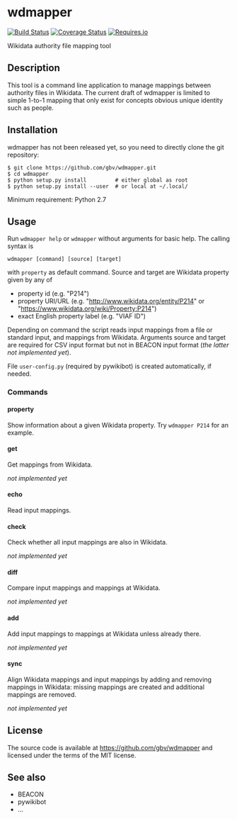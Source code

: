 # wdmapper

[![Build Status](https://travis-ci.org/gbv/wdmapper.png?branch=master)](https://travis-ci.org/gbv/wdmapper)
[![Coverage Status](https://coveralls.io/repos/github/gbv/wdmapper/badge.svg?branch=master)](https://coveralls.io/github/gbv/wdmapper?branch=master)
[![Requires.io](https://requires.io/github/gbv/wdmapper/requirements.svg?branch=master)](https://requires.io/github/gbv/wdmapper/requirements?branch=master)

Wikidata authority file mapping tool

## Description

This tool is a command line application to manage mappings between authority files in Wikidata. The current draft of wdmapper is limited to simple 1-to-1 mapping that only exist for concepts obvious unique identity such as people.

## Installation

wdmapper has not been released yet, so you need to directly clone the git repository:

~~~shell
$ git clone https://github.com/gbv/wdmapper.git
$ cd wdmapper
$ python setup.py install         # either global as root
$ python setup.py install --user  # or local at ~/.local/
~~~

Minimum requirement: Python 2.7

## Usage

Run `wdmapper help` or `wdmapper` without arguments for basic help. The calling
syntax is

~~~shell
wdmapper [command] [source] [target]
~~~

with `property` as default command. Source and target are Wikidata property given by
any of

* property id (e.g. "P214")
* property URI/URL (e.g. "<http://www.wikidata.org/entity/P214>" 
  or "<https://www.wikidata.org/wiki/Property:P214>")
* exact English property label (e.g. "VIAF ID")

Depending on command the script reads input mappings from a file or standard
input, and mappings from Wikidata.  Arguments source and target are required
for CSV input format but not in BEACON input format (*the latter not
implemented yet*).

File `user-config.py` (required by pywikibot) is created automatically, if
needed.

### Commands

#### property

Show information about a given Wikidata property. Try `wdmapper P214` for an example.

#### get

Get mappings from Wikidata.

*not implemented yet*

#### echo

Read input mappings.

#### check

Check whether all input mappings are also in Wikidata.

*not implemented yet*

#### diff

Compare input mappings and mappings at Wikidata.

*not implemented yet*

#### add

Add input mappings to mappings at Wikidata unless already there.

*not implemented yet*

#### sync

Align Wikidata mappings and input mappings by adding and removing mappings
in Wikidata: missing mappings are created and additional mappings are removed.
 
*not implemented yet*

## License

The source code is available at <https://github.com/gbv/wdmapper> and licensed
under the terms of the MIT license.

## See also

* BEACON
* pywikibot
* ...

